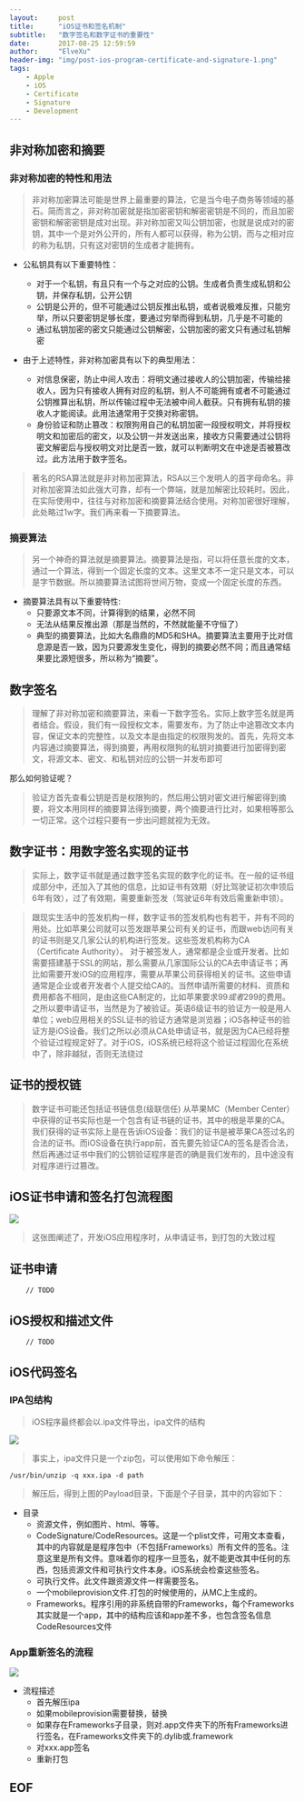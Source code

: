 ```yaml
---
layout:     post
title:      "iOS证书和签名机制"
subtitle:   "数字签名和数字证书的重要性"
date:       2017-08-25 12:59:59
author:     "ElveXu"
header-img: "img/post-ios-program-certificate-and-signature-1.png"
tags:
    - Apple
    - iOS
    - Certificate
    - Signature
    - Development
---
```



## 非对称加密和摘要
### 非对称加密的特性和用法
> 非对称加密算法可能是世界上最重要的算法，它是当今电子商务等领域的基石。简而言之，非对称加密就是指加密密钥和解密密钥是不同的，而且加密密钥和解密密钥是成对出现。非对称加密又叫公钥加密，也就是说成对的密钥，其中一个是对外公开的，所有人都可以获得，称为公钥，而与之相对应的称为私钥，只有这对密钥的生成者才能拥有。

- 公私钥具有以下重要特性：
    - 对于一个私钥，有且只有一个与之对应的公钥。生成者负责生成私钥和公钥，并保存私钥，公开公钥
    - 公钥是公开的，但不可能通过公钥反推出私钥，或者说极难反推，只能穷举，所以只要密钥足够长度，要通过穷举而得到私钥，几乎是不可能的
    - 通过私钥加密的密文只能通过公钥解密，公钥加密的密文只有通过私钥解密

- 由于上述特性，非对称加密具有以下的典型用法：

    - 对信息保密，防止中间人攻击：将明文通过接收人的公钥加密，传输给接收人，因为只有接收人拥有对应的私钥，别人不可能拥有或者不可能通过公钥推算出私钥，所以传输过程中无法被中间人截获。只有拥有私钥的接收人才能阅读。此用法通常用于交换对称密钥。
    - 身份验证和防止篡改：权限狗用自己的私钥加密一段授权明文，并将授权明文和加密后的密文，以及公钥一并发送出来，接收方只需要通过公钥将密文解密后与授权明文对比是否一致，就可以判断明文在中途是否被篡改过。此方法用于数字签名。


> 著名的RSA算法就是非对称加密算法，RSA以三个发明人的首字母命名。非对称加密算法如此强大可靠，却有一个弊端，就是加解密比较耗时。因此，在实际使用中，往往与对称加密和摘要算法结合使用。对称加密很好理解，此处略过1w字。我们再来看一下摘要算法。

### 摘要算法
> 另一个神奇的算法就是摘要算法。摘要算法是指，可以将任意长度的文本，通过一个算法，得到一个固定长度的文本。这里文本不一定只是文本，可以是字节数据。所以摘要算法试图将世间万物，变成一个固定长度的东西。

- 摘要算法具有以下重要特性:
    - 只要源文本不同，计算得到的结果，必然不同
    - 无法从结果反推出源（那是当然的，不然就能量不守恒了）
    - 典型的摘要算法，比如大名鼎鼎的MD5和SHA。摘要算法主要用于比对信息源是否一致，因为只要源发生变化，得到的摘要必然不同；而且通常结果要比源短很多，所以称为“摘要”。

## 数字签名
> 理解了非对称加密和摘要算法，来看一下数字签名。实际上数字签名就是两者结合。假设，我们有一段授权文本，需要发布，为了防止中途篡改文本内容，保证文本的完整性，以及文本是由指定的权限狗发的。首先，先将文本内容通过摘要算法，得到摘要，再用权限狗的私钥对摘要进行加密得到密文，将源文本、密文、和私钥对应的公钥一并发布即可

那么如何验证呢？
> 验证方首先查看公钥是否是权限狗的，然后用公钥对密文进行解密得到摘要，将文本用同样的摘要算法得到摘要，两个摘要进行比对，如果相等那么一切正常。这个过程只要有一步出问题就视为无效。

## 数字证书：用数字签名实现的证书
> 实际上，数字证书就是通过数字签名实现的数字化的证书。在一般的证书组成部分中，还加入了其他的信息，比如证书有效期（好比驾驶证初次申领后6年有效），过了有效期，需要重新签发（驾驶证6年有效后需重新申领）。

> 跟现实生活中的签发机构一样，数字证书的签发机构也有若干，并有不同的用处。比如苹果公司就可以签发跟苹果公司有关的证书，而跟web访问有关的证书则是又几家公认的机构进行签发。这些签发机构称为CA（Certificate Authority）。
> 对于被签发人，通常都是企业或开发者。比如需要搭建基于SSL的网站，那么需要从几家国际公认的CA去申请证书；再比如需要开发iOS的应用程序，需要从苹果公司获得相关的证书。这些申请通常是企业或者开发者个人提交给CA的。当然申请所需要的材料、资质和费用都各不相同，是由这些CA制定的，比如苹果要求$99或者$299的费用。
> 之所以要申请证书，当然是为了被验证。英语6级证书的验证方一般是用人单位；web应用相关的SSL证书的验证方通常是浏览器；iOS各种证书的验证方是iOS设备。我们之所以必须从CA处申请证书，就是因为CA已经将整个验证过程规定好了。对于iOS，iOS系统已经将这个验证过程固化在系统中了，除非越狱，否则无法绕过

## 证书的授权链
> 数字证书可能还包括证书链信息(级联信任)
> 从苹果MC（Member Center）中获得的证书实际也是一个包含有证书链的证书，其中的根是苹果的CA。我们获得的证书实际上是在告诉iOS设备：我们的证书是被苹果CA签过名的合法的证书。而iOS设备在执行app前，首先要先验证CA的签名是否合法，然后再通过证书中我们的公钥验证程序是否的确是我们发布的，且中途没有对程序进行过篡改。 

## iOS证书申请和签名打包流程图

![](https://raw.githubusercontent.com/misselvexu/misselvexu.github.io/master/img/in-post/ios-program-certificate-and-sign/ios-package-flow.png)

> 这张图阐述了，开发iOS应用程序时，从申请证书，到打包的大致过程


## 证书申请
```
    // TODO
```

## iOS授权和描述文件

```
    // TODO
```


## iOS代码签名
### IPA包结构
> iOS程序最终都会以.ipa文件导出，ipa文件的结构

![](https://raw.githubusercontent.com/misselvexu/misselvexu.github.io/master/img/in-post/ios-program-certificate-and-sign/payload-st.png)

> 事实上，ipa文件只是一个zip包，可以使用如下命令解压：

`/usr/bin/unzip -q xxx.ipa -d path`


> 解压后，得到上图的Payload目录，下面是个子目录，其中的内容如下：

- 目录
    - 资源文件，例如图片、html、等等。
    - CodeSignature/CodeResources。这是一个plist文件，可用文本查看，其中的内容就是是程序包中（不包括Frameworks）所有文件的签名。注意这里是所有文件。意味着你的程序一旦签名，就不能更改其中任何的东西，包括资源文件和可执行文件本身。iOS系统会检查这些签名。
    - 可执行文件。此文件跟资源文件一样需要签名。
    - 一个mobileprovision文件.打包的时候使用的，从MC上生成的。
    - Frameworks。程序引用的非系统自带的Frameworks，每个Frameworks其实就是一个app，其中的结构应该和app差不多，也包含签名信息CodeResources文件

### App重新签名的流程

![](https://raw.githubusercontent.com/misselvexu/misselvexu.github.io/master/img/in-post/ios-program-certificate-and-sign/resign-flow.png)

- 流程描述
    - 首先解压ipa
    - 如果mobileprovision需要替换，替换
    - 如果存在Frameworks子目录，则对.app文件夹下的所有Frameworks进行签名，在Frameworks文件夹下的.dylib或.framework
    - 对xxx.app签名
    - 重新打包


## EOF


